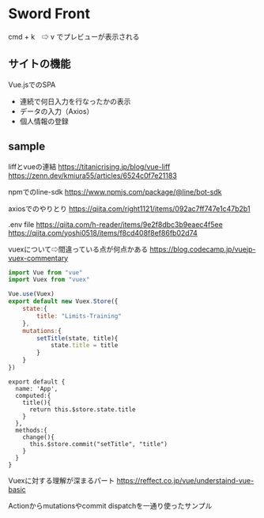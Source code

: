 # Sword Front
cmd + k　⇨ v
でプレビューが表示される

## サイトの機能
Vue.jsでのSPA
- 連続で何日入力を行なったかの表示
- データの入力（Axios）
- 個人情報の登録

## sample
liffとvueの連結
https://titanicrising.jp/blog/vue-liff
https://zenn.dev/kmiura55/articles/6524c0f7e21183

npmでのline-sdk
https://www.npmjs.com/package/@line/bot-sdk

axiosでのやりとり
https://qiita.com/right1121/items/092ac7ff747e1c47b2b1

.env file
https://qiita.com/h-reader/items/9e2f8dbc3b9eaec4f5ee
https://qiita.com/yoshi0518/items/f8cd408f8ef86fb02d74

vuexについて⇨間違っている点が何点かある
https://blog.codecamp.jp/vuejp-vuex-commentary

```sotre.js
import Vue from "vue"
import Vuex from "vuex"

Vue.use(Vuex)
export default new Vuex.Store({
    state:{
        title: "Limits-Training"
    },
    mutations:{
        setTitle(state, title){
            state.title = title
        }
    }
})
```
```app.vue
export default {
  name: 'App',
  computed:{
    title(){
      return this.$store.state.title
    }
  },
  methods:{
    change(){
      this.$store.commit("setTitle", "title")
    }
  }
}
```

Vuexに対する理解が深まるパート
https://reffect.co.jp/vue/understaind-vue-basic

Actionからmutationsやcommit dispatchを一通り使ったサンプル


